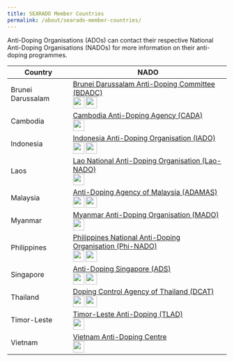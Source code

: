 ```yaml
---
title: SEARADO Member Countries
permalink: /about/searado-member-countries/
---
```

Anti-Doping Organisations (ADOs) can contact their respective National Anti-Doping Organisations (NADOs) for more information on their anti-doping programmes.

| Country  | NADO |
| --- | --- |
| Brunei Darussalam  |  [Brunei Darussalam Anti-Doping Committee (BDADC)](http://www.kkbs.gov.bn/pages/bdadc.aspx)<br><a href="https://www.facebook.com/BruneiDarussalamAntiDopingCommittee"><img align="left" src="https://i.ibb.co/vjKKsp5/facebook.png" style="border:none;width:26px;height:26px;"></a><a href="https://www.instagram.com/bruneiantidoping/"><img align="left" src="https://i.ibb.co/n0Hcvqv/pngtree-instagram-icon-png-image-6315974.png" style="border:none;width:26px;height:26px;"></a> |
| Cambodia  |  [Cambodia Anti-Doping Agency (CADA)](http://cada.gov.kh)<br><a href="https://www.facebook.com/Cambodia-Anti-Doping-Agency-444252702444567/"><img align="left" src="https://i.ibb.co/vjKKsp5/facebook.png" style="border:none;width:26px;height:26px;"></a>|
| Indonesia  |  [Indonesia Anti-Doping Organisation (IADO)](https://iado.id/h/index.php/en/)<br><a href="https://www.facebook.com/indonesiaantidoping"><img align="left" src="https://i.ibb.co/vjKKsp5/facebook.png" style="border:none;width:26px;height:26px;"></a><a href="https://www.instagram.com/iado.id/"><img align="left" src="https://i.ibb.co/n0Hcvqv/pngtree-instagram-icon-png-image-6315974.png" style="border:none;width:26px;height:26px;"></a>|
| Laos  | [Lao National Anti-Doping Organisation  (Lao-NADO)](http://www.moes.edu.la/laonado/index.php/en/)<br><a href="https://www.facebook.com/LAO-NADO-105420464306279"><img align="left" src="https://i.ibb.co/vjKKsp5/facebook.png" style="border:none;width:26px;height:26px;"></a>  |
| Malaysia  |  [Anti-Doping Agency of Malaysia (ADAMAS)](http://www.adamas.gov.my/en/)<br><a href="https://www.facebook.com/adamas.my"><img align="left" src="https://i.ibb.co/vjKKsp5/facebook.png" style="border:none;width:26px;height:26px;"></a><a href="https://www.instagram.com/antidopingmalaysia/"><img align="left" src="https://i.ibb.co/n0Hcvqv/pngtree-instagram-icon-png-image-6315974.png" style="border:none;width:26px;height:26px;"></a>  |
| Myanmar  |  [Myanmar Anti-Doping Organisation (MADO)](https://www.mado.gov.mm/)<br><a href="https://www.facebook.com/pages/category/News---Media-Website/MADO-Myanmar-Anti-Doping-Organization-1927126144282271/"><img align="left" src="https://i.ibb.co/vjKKsp5/facebook.png" style="border:none;width:26px;height:26px;"></a>  |
| Philippines  |  [Philippines National Anti-Doping Organisation (Phi-NADO)](https://www.phi-nado.com)<br><a href="https://www.facebook.com/psc.phinado/"><img align="left" src="https://i.ibb.co/vjKKsp5/facebook.png" style="border:none;width:26px;height:26px;"></a><a href="https://www.instagram.com/phinado_official/"><img align="left" src="https://i.ibb.co/n0Hcvqv/pngtree-instagram-icon-png-image-6315974.png" style="border:none;width:26px;height:26px;"></a>  |
| Singapore  |  [Anti-Doping Singapore (ADS)](https://www.sportsingapore.gov.sg/athletes-coaches/anti-doping-singapore)<br><a href="https://www.facebook.com/antidopingsingapore/"><img align="left" src="https://i.ibb.co/vjKKsp5/facebook.png" style="border:none;width:26px;height:26px;"></a><a href="https://www.instagram.com/antidopingsingapore/"><img align="left" src="https://i.ibb.co/n0Hcvqv/pngtree-instagram-icon-png-image-6315974.png" style="border:none;width:26px;height:26px;"></a>  |
| Thailand  |  [Doping Control Agency of Thailand (DCAT)](https://www.dcat.in.th/EN)<br><a href="https://www.facebook.com/DCAT-Doping-Control-Agency-of-Thailand-352557894841553/"><img align="left" src="https://i.ibb.co/vjKKsp5/facebook.png" style="border:none;width:26px;height:26px;"></a><a href="https://www.instagram.com/dcat_thailand/"><img align="left" src="https://i.ibb.co/n0Hcvqv/pngtree-instagram-icon-png-image-6315974.png" style="border:none;width:26px;height:26px;"></a>  |
| Timor-Leste  | [Timor-Leste Anti-Doping (TLAD)](https://sejd.gov.tl/saida-mak-doping)<br><a href="https://www.facebook.com/profile.php?id=100091582342232"><img align="left" src="https://i.ibb.co/vjKKsp5/facebook.png" style="border:none;width:26px;height:26px;"></a>  |
| Vietnam  |  [Vietnam Anti-Doping Centre](http://www.vada.org.vn/)<br><a href="https://www.facebook.com/profile.php?id=61550053988424&amp;mibextid=LQQJ4d"><img align="left" src="https://i.ibb.co/vjKKsp5/facebook.png" style="border:none;width:26px;height:26px;"></a>  |
